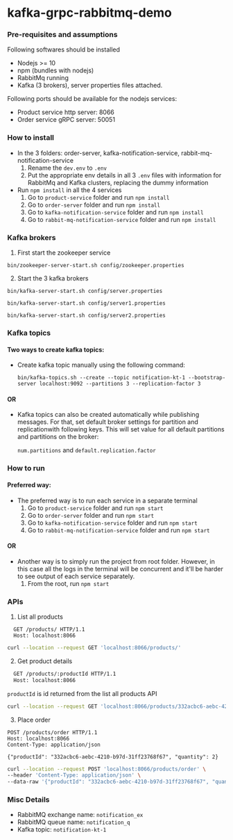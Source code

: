 # kafka-grpc-rabbitmq-demo

### **Pre-requisites and assumptions**
Following softwares should be installed
- Nodejs >= 10
- npm (bundles with nodejs)
- RabbitMq running
- Kafka (3 brokers), server properties files attached.

Following ports should be available for the nodejs services:
- Product service http server: 8066
- Order service gRPC server: 50051
### **How to install**
- In the 3 folders: order-server, kafka-notification-service, rabbit-mq-notification-service
  1. Rename the `dev.env` to `.env`
  2. Put the appropriate env details in all 3 `.env` files with information for RabbitMq and Kafka clusters, replacing the dummy information
- Run `npm install` in all the 4 services
  1. Go to `product-service` folder and run `npm install`
  2. Go to `order-server` folder and run `npm install`
  3. Go to `kafka-notification-service` folder and run `npm install`
  4. Go to `rabbit-mq-notification-service` folder and run `npm install`

### **Kafka brokers**
1. First start the zookeeper service

```bin/zookeeper-server-start.sh config/zookeeper.properties```

2. Start the 3 kafka brokers

```bin/kafka-server-start.sh config/server.properties```

```bin/kafka-server-start.sh config/server1.properties```

```bin/kafka-server-start.sh config/server2.properties```

### **Kafka topics**
#### Two ways to create kafka topics:
- Create kafka topic manually using the following command:

    ```bin/kafka-topics.sh --create --topic notification-kt-1 --bootstrap-server localhost:9092 --partitions 3 --replication-factor 3```
#### OR
- Kafka topics can also be created automatically while publishing messages. For that, set default broker settings for partition and replicationwith following keys. This will set value for all default partitions and partitions on the broker:

    `num.partitions` and `default.replication.factor`

### **How to run**
#### Preferred way:
- The preferred way is to run each service in a separate terminal
  1. Go to `product-service` folder and run `npm start`
  2. Go to `order-server` folder and run `npm start`
  3. Go to `kafka-notification-service` folder and run `npm start`
  4. Go to `rabbit-mq-notification-service` folder and run `npm start`

#### OR
- Another way is to simply run the project from root folder. However, in this case all the logs in the terminal will be concurrent and it'll be harder to see output of each service separately.
  1. From the root, run `npm start`

### **APIs**
1. List all products  
```
  GET /products/ HTTP/1.1
  Host: localhost:8066
```
```bash
curl --location --request GET 'localhost:8066/products/'
```  

2. Get product details

```bash
  GET /products/:productId HTTP/1.1
  Host: localhost:8066
```
`productId` is id returned from the list all products API
```bash
curl --location --request GET 'localhost:8066/products/332acbc6-aebc-4210-b97d-31ff23768f67'
```

3. Place order
```
POST /products/order HTTP/1.1
Host: localhost:8066
Content-Type: application/json

{"productId": "332acbc6-aebc-4210-b97d-31ff23768f67", "quantity": 2}
```
```bash
curl --location --request POST 'localhost:8066/products/order' \
--header 'Content-Type: application/json' \
--data-raw '{"productId": "332acbc6-aebc-4210-b97d-31ff23768f67", "quantity": 2}'
```

### Misc Details
- RabbitMQ exchange name: `notification_ex`
- RabbitMQ queue name: `notification_q`
- Kafka topic: `notification-kt-1`
